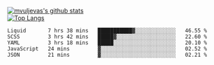 [![mvuljevas's github stats](https://github-readme-stats.vercel.app/api?username=mvuljevas&show_icons=true&theme=dracula)](https://www.mvuljevas.com)
<br>
[![Top Langs](https://github-readme-stats.vercel.app/api/top-langs/?username=mvuljevas&theme=dracula)](https://www.mvuljevas.com)

<!--START_SECTION:waka-->
```text
Liquid       7 hrs 38 mins   ███████████▓░░░░░░░░░░░░░   46.55 % 
SCSS         3 hrs 42 mins   █████▓░░░░░░░░░░░░░░░░░░░   22.60 % 
YAML         3 hrs 18 mins   █████░░░░░░░░░░░░░░░░░░░░   20.10 % 
JavaScript   24 mins         ▓░░░░░░░░░░░░░░░░░░░░░░░░   02.52 % 
JSON         21 mins         ▓░░░░░░░░░░░░░░░░░░░░░░░░   02.21 % 
```
<!--END_SECTION:waka-->
